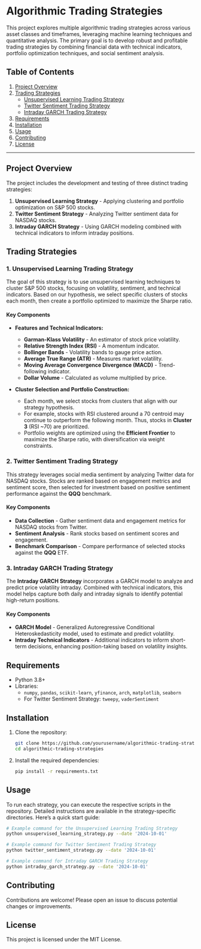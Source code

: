 # Algorithmic Trading Strategies

This project explores multiple algorithmic trading strategies across various asset classes and timeframes, leveraging machine learning techniques and quantitative analysis. The primary goal is to develop robust and profitable trading strategies by combining financial data with technical indicators, portfolio optimization techniques, and social sentiment analysis.

## Table of Contents
1. [Project Overview](#project-overview)
2. [Trading Strategies](#trading-strategies)
    - [Unsupervised Learning Trading Strategy](#unsupervised-learning-trading-strategy)
    - [Twitter Sentiment Trading Strategy](#twitter-sentiment-trading-strategy)
    - [Intraday GARCH Trading Strategy](#intraday-garch-trading-strategy)
3. [Requirements](#requirements)
4. [Installation](#installation)
5. [Usage](#usage)
6. [Contributing](#contributing)
7. [License](#license)

---

## Project Overview

The project includes the development and testing of three distinct trading strategies:
1. **Unsupervised Learning Strategy** - Applying clustering and portfolio optimization on S&P 500 stocks.
2. **Twitter Sentiment Strategy** - Analyzing Twitter sentiment data for NASDAQ stocks.
3. **Intraday GARCH Strategy** - Using GARCH modeling combined with technical indicators to inform intraday positions.

## Trading Strategies

### 1. Unsupervised Learning Trading Strategy

The goal of this strategy is to use unsupervised learning techniques to cluster S&P 500 stocks, focusing on volatility, sentiment, and technical indicators. Based on our hypothesis, we select specific clusters of stocks each month, then create a portfolio optimized to maximize the Sharpe ratio.

#### Key Components
- **Features and Technical Indicators:**
  - **Garman-Klass Volatility** - An estimator of stock price volatility.
  - **Relative Strength Index (RSI)** - A momentum indicator.
  - **Bollinger Bands** - Volatility bands to gauge price action.
  - **Average True Range (ATR)** - Measures market volatility.
  - **Moving Average Convergence Divergence (MACD)** - Trend-following indicator.
  - **Dollar Volume** - Calculated as volume multiplied by price.
  
- **Cluster Selection and Portfolio Construction:**
  - Each month, we select stocks from clusters that align with our strategy hypothesis.
  - For example, stocks with RSI clustered around a 70 centroid may continue to outperform the following month. Thus, stocks in **Cluster 3** (RSI ~70) are prioritized.
  - Portfolio weights are optimized using the **Efficient Frontier** to maximize the Sharpe ratio, with diversification via weight constraints.

### 2. Twitter Sentiment Trading Strategy

This strategy leverages social media sentiment by analyzing Twitter data for NASDAQ stocks. Stocks are ranked based on engagement metrics and sentiment score, then selected for investment based on positive sentiment performance against the **QQQ** benchmark.

#### Key Components
- **Data Collection** - Gather sentiment data and engagement metrics for NASDAQ stocks from Twitter.
- **Sentiment Analysis** - Rank stocks based on sentiment scores and engagement.
- **Benchmark Comparison** - Compare performance of selected stocks against the **QQQ** ETF.

### 3. Intraday GARCH Trading Strategy

The **Intraday GARCH Strategy** incorporates a GARCH model to analyze and predict price volatility intraday. Combined with technical indicators, this model helps capture both daily and intraday signals to identify potential high-return positions.

#### Key Components
- **GARCH Model** - Generalized Autoregressive Conditional Heteroskedasticity model, used to estimate and predict volatility.
- **Intraday Technical Indicators** - Additional indicators to inform short-term decisions, enhancing position-taking based on volatility insights.

## Requirements

- Python 3.8+
- Libraries: 
  - `numpy`, `pandas`, `scikit-learn`, `yfinance`, `arch`, `matplotlib`, `seaborn`
  - For Twitter Sentiment Strategy: `tweepy`, `vaderSentiment`

## Installation

1. Clone the repository:
    ```bash
    git clone https://github.com/yourusername/algorithmic-trading-strategies.git
    cd algorithmic-trading-strategies
    ```

2. Install the required dependencies:
    ```bash
    pip install -r requirements.txt
    ```

## Usage

To run each strategy, you can execute the respective scripts in the repository. Detailed instructions are available in the strategy-specific directories. Here’s a quick start guide:

```bash
# Example command for the Unsupervised Learning Trading Strategy
python unsupervised_learning_strategy.py --date '2024-10-01'

# Example command for Twitter Sentiment Trading Strategy
python twitter_sentiment_strategy.py --date '2024-10-01'

# Example command for Intraday GARCH Trading Strategy
python intraday_garch_strategy.py --date '2024-10-01'
```

## Contributing

Contributions are welcome! Please open an issue to discuss potential changes or improvements.

## License

This project is licensed under the MIT License.
